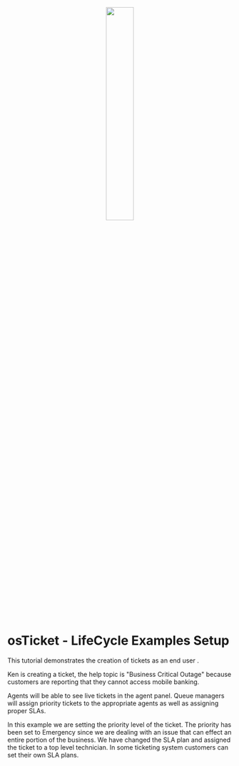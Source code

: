 <p align="center">
<img src="https://www.opensaas.online/images/osticket-logo-img.png" height="35%" width="35%"/>
</p>

<h1>osTicket - LifeCycle Examples Setup</h1>

This tutorial demonstrates the creation of tickets as an end user .
<br />

Ken is creating a ticket, the help topic is "Business Critical Outage" because customers are reporting that they cannot access mobile banking.

Agents will be able to see live tickets in the agent panel. Queue managers will assign priority tickets to the appropriate agents as well as assigning proper SLAs.

In this example we are setting the priority level of the ticket. The priority has been set to Emergency since we are dealing with an issue that can effect an entire portion of the business. We have changed the SLA plan and assigned the ticket to a top level technician. In some ticketing system customers can set their own SLA plans.
